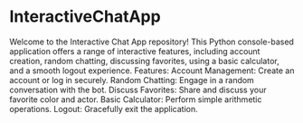 # InteractiveChatApp
Welcome to the Interactive Chat App repository! This Python console-based application offers a range of interactive features, including account creation, random chatting, discussing favorites, using a basic calculator, and a smooth logout experience.
Features:
Account Management: Create an account or log in securely.
Random Chatting: Engage in a random conversation with the bot.
Discuss Favorites: Share and discuss your favorite color and actor.
Basic Calculator: Perform simple arithmetic operations.
Logout: Gracefully exit the application.
